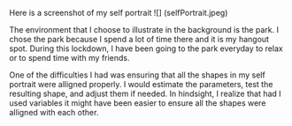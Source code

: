 Here is a screenshot of my self portrait
![] (selfPortrait.jpeg)

The environment that I choose to illustrate in the background is the park. 
I chose the park because I spend a lot of time there and it is my hangout spot.
During this lockdown, I have been going to the park everyday to relax or to spend time with my friends.

One of the difficulties I had was ensuring that all the shapes in my self portrait were alligned properly.
I would estimate the parameters, test the resulting shape, and adjust them if needed.
In hindsight, I realize that had I used variables it might have been easier to ensure all the shapes were alligned with each other.
